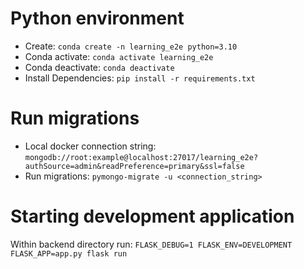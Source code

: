 # Python environment
* Create: `conda create -n learning_e2e python=3.10`
* Conda activate: `conda activate learning_e2e`
* Conda deactivate: `conda deactivate`
* Install Dependencies: `pip install -r requirements.txt`

# Run migrations
* Local docker connection string: `mongodb://root:example@localhost:27017/learning_e2e?authSource=admin&readPreference=primary&ssl=false`
* Run migrations: `pymongo-migrate -u <connection_string>`

# Starting development application
Within backend directory run: `FLASK_DEBUG=1 FLASK_ENV=DEVELOPMENT FLASK_APP=app.py flask run`

